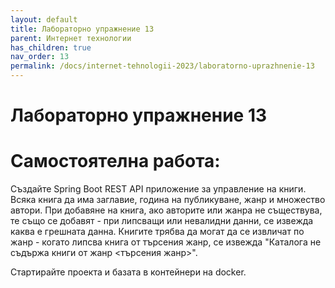 ```yaml
---
layout: default
title: Лабораторно упражнение 13
parent: Интернет технологии
has_children: true
nav_order: 13
permalink: /docs/internet-tehnologii-2023/laboratorno-uprazhnenie-13
---
```


# Лабораторно упражнение 13

# Самостоятелна работа:     
Създайте Spring Boot REST API приложение за управление на книги. Всяка книга да има заглавие, година на публикуване, жанр и множество автори. 
При добавяне на книга, ако авторите или жанра не съществува, те също се добавят - при липсващи или невалидни данни, се извежда каква е грешната данна. 
Книгите трябва да могат да се извличат по жанр - когато липсва книга от търсения жанр, се извежда "Каталога не съдържа книги от жанр <търсения жанр>".

Стартирайте проекта и базата в контейнери на docker.

